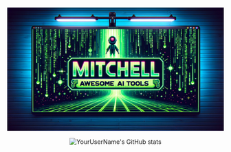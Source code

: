 ![Logo](https://raw.githubusercontent.com/mingchikuo/mingchikuo/main/logo3.png)



<div align="center">
  <img src="https://github-readme-stats.vercel.app/api?username=mingchikuo&hide=contribs&show_icons=true&theme=merko" alt="YourUserName's GitHub stats" />
</div>
